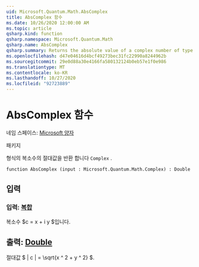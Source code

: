 ```yaml
---
uid: Microsoft.Quantum.Math.AbsComplex
title: AbsComplex 함수
ms.date: 10/26/2020 12:00:00 AM
ms.topic: article
qsharp.kind: function
qsharp.namespace: Microsoft.Quantum.Math
qsharp.name: AbsComplex
qsharp.summary: Returns the absolute value of a complex number of type `Complex`.
ms.openlocfilehash: d47e04616d4bcf49273bec31fc22990a8244962b
ms.sourcegitcommit: 29e0d88a30e4166fa580132124b0eb57e1f0e986
ms.translationtype: MT
ms.contentlocale: ko-KR
ms.lasthandoff: 10/27/2020
ms.locfileid: "92723889"
---
```

# <a name="abscomplex-function"></a>AbsComplex 함수

네임 스페이스: [Microsoft 양자](xref:Microsoft.Quantum.Math)

패키지 [](https://nuget.org/packages/)


형식의 복소수의 절대값을 반환 합니다 `Complex` .

```qsharp
function AbsComplex (input : Microsoft.Quantum.Math.Complex) : Double
```


## <a name="input"></a>입력

### <a name="input--complex"></a>입력: [복합](xref:Microsoft.Quantum.Math.Complex)

복소수 $c = x + i y $입니다.



## <a name="output--double"></a>출력: [Double](xref:microsoft.quantum.lang-ref.double)

절대값 $ | c | = \sqrt{x ^ 2 + y ^ 2} $.
